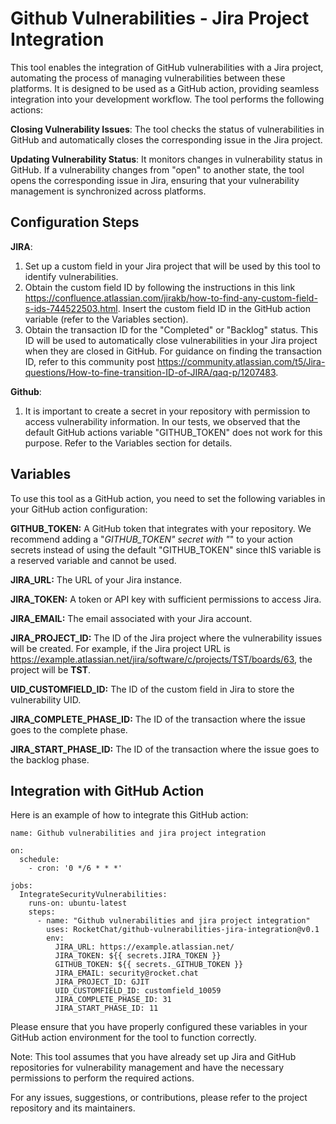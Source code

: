 # Github Vulnerabilities - Jira Project Integration


This tool enables the integration of GitHub vulnerabilities with a Jira project, automating the process of managing vulnerabilities between these platforms. It is designed to be used as a GitHub action, providing seamless integration into your development workflow. The tool performs the following actions:

**Closing Vulnerability Issues**: The tool checks the status of vulnerabilities in GitHub and automatically closes the corresponding issue in the Jira project.

**Updating Vulnerability Status**: It monitors changes in vulnerability status in GitHub. If a vulnerability changes from "open" to another state, the tool opens the corresponding issue in Jira, ensuring that your vulnerability management is synchronized across platforms.

## Configuration Steps

**JIRA**:

1. Set up a custom field in your Jira project that will be used by this tool to identify vulnerabilities.
2. Obtain the custom field ID by following the instructions in this link https://confluence.atlassian.com/jirakb/how-to-find-any-custom-field-s-ids-744522503.html. Insert the custom field ID in the GitHub action variable (refer to the Variables section).
3. Obtain the transaction ID for the "Completed" or "Backlog" status. This ID will be used to automatically close vulnerabilities in your Jira project when they are closed in GitHub. For guidance on finding the transaction ID, refer to this community post https://community.atlassian.com/t5/Jira-questions/How-to-fine-transition-ID-of-JIRA/qaq-p/1207483.

**Github**:

1.  It is important to create a secret in your repository with permission to access vulnerability information. In our tests, we observed that the default GitHub actions variable "GITHUB_TOKEN" does not work for this purpose. Refer to the Variables section for details.

## Variables

To use this tool as a GitHub action, you need to set the following variables in your GitHub action configuration:

**GITHUB_TOKEN:** A GitHub token that integrates with your repository. We recommend adding a "_GITHUB_TOKEN" secret with "_" to your action secrets instead of using the default "GITHUB_TOKEN" since thIS variable is a reserved variable and cannot be used.

**JIRA_URL:** The URL of your Jira instance.

**JIRA_TOKEN:** A token or API key with sufficient permissions to access Jira.

**JIRA_EMAIL:** The email associated with your Jira account.

**JIRA_PROJECT_ID:** The ID of the Jira project where the vulnerability issues will be created. For example, if the Jira project URL is https://example.atlassian.net/jira/software/c/projects/TST/boards/63, the project will be **TST**.

**UID_CUSTOMFIELD_ID:** The ID of the custom field in Jira to store the vulnerability UID.

**JIRA_COMPLETE_PHASE_ID:** The ID of the transaction where the issue goes to the complete phase.

**JIRA_START_PHASE_ID:** The ID of the transaction where the issue goes to the backlog phase. 


## Integration with GitHub Action

Here is an example of how to integrate this GitHub action:

```
name: Github vulnerabilities and jira project integration

on:
  schedule:
    - cron: '0 */6 * * *'
      
jobs:
  IntegrateSecurityVulnerabilities:
    runs-on: ubuntu-latest
    steps:
      - name: "Github vulnerabilities and jira project integration"
        uses: RocketChat/github-vulnerabilities-jira-integration@v0.1
        env:
          JIRA_URL: https://example.atlassian.net/
          JIRA_TOKEN: ${{ secrets.JIRA_TOKEN }}
          GITHUB_TOKEN: ${{ secrets._GITHUB_TOKEN }}
          JIRA_EMAIL: security@rocket.chat
          JIRA_PROJECT_ID: GJIT
          UID_CUSTOMFIELD_ID: customfield_10059
          JIRA_COMPLETE_PHASE_ID: 31
          JIRA_START_PHASE_ID: 11
```

Please ensure that you have properly configured these variables in your GitHub action environment for the tool to function correctly.

Note: This tool assumes that you have already set up Jira and GitHub repositories for vulnerability management and have the necessary permissions to perform the required actions.

For any issues, suggestions, or contributions, please refer to the project repository and its maintainers.
